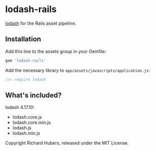 # lodash-rails

[lodash](http://lodash.com/) for the Rails asset pipeline.

## Installation

Add this line to the assets group in your Gemfile:

```ruby
gem 'lodash-rails'
```

Add the necessary library to `app/assets/javascripts/application.js`:

```js
//= require lodash
```

## What's included?

lodash 4.17.10:

* lodash.core.js
* lodash.core.min.js
* lodash.js
* lodash.min.js

Copyright Richard Hubers, released under the MIT License.
